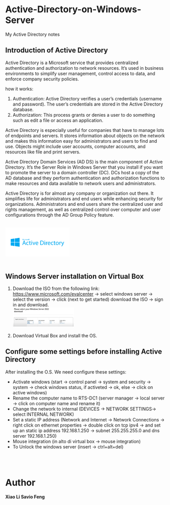 # Active-Directory-on-Windows-Server
My Active Directory notes

## Introduction of Active Directory
Active Directory is a Microsoft service that provides centralized authentication and authorization to network resources. It’s used in business environments to simplify user management, control access to data, and enforce company security policies.

how it works:
1) Authentication: Active Directory verifies a user’s credentials (username and password). The user’s credentials are stored in the Active Directory database.
2) Authorization: This process grants or denies a user to do something such as edit a file or access an application.

Active Directory is especially useful for companies that have to manage lots of endpoints and servers. It stores information about objects on the network and makes this information easy for administrators and users to find and use. Objects might include user accounts, computer accounts, and resources like file and print servers.

Active Directory Domain Services (AD DS) is the main component of Active Directory. It’s the Server Role in Windows Server that you install if you want to promote the server to a domain controller (DC). DCs host a copy of the AD database and they perform authentication and authorization functions to make resources and data available to network users and administrators.

Active Directory is for almost any company or organization out there. It simplifies life for administrators and end users while enhancing security for organizations. Administrators and end users share the centralized user and rights management, as well as centralized control over computer and user configurations through the AD Group Policy feature.

<br><img src="ad.png" width=40% height="auto"><br><br>

## Windows Server installation on Virtual Box

1) Download the ISO from the following link: https://www.microsoft.com/evalcenter  -> select windows server -> select the version -> click (next to get started) download the ISO -> sign in and download.
<br><img src="down1.png" width=40% height="auto"><br><br>
2) Download Virtual Box and install the OS.


## Configure some settings before installing Active Directory
After installing the O.S. We need configure these settings:

 - Activate windows (start -> control panel -> system and security -> system -> check windows status, if activeted -> ok, else -> click on active windows)
 - Rename the computer name to RTS-DC1 (server manager -> local server -> click on computer name and rename it)
 - Change the network to internal (DEVICES -> NETWORK SETTINGS-> select INTERNAL NETWORK)
 - Set a static IP address (Network and Internet -> Network Connections -> right click on ethernet properties -> double click on tcp ipv4 -> and set up an static ip address 192.168.1.250 -> subnet 255.255.255.0 and dns server 192.168.1.250)
 - Mouse integration (in alto di virtual box -> mouse integration)
 - To Unlock the windows server (insert -> ctrl+alt+del)





















<br> <br>
# Author
<b>Xiao Li Savio Feng</b>

